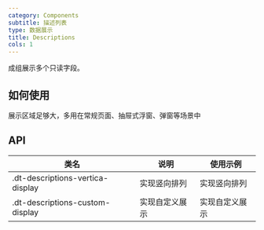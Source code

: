 ```yaml
---
category: Components
subtitle: 描述列表
type: 数据展示
title: Descriptions
cols: 1
---
```


成组展示多个只读字段。

## 如何使用
展示区域足够大，多用在常规页面、抽屉式浮窗、弹窗等场景中

## API

|类名  |说明  |使用示例  |
|---------|---------|---------|
|.dt-descriptions-vertica-display  | 实现竖向排列   | 实现竖向排列  |
|.dt-descriptions-custom-display  | 实现自定义展示   | 实现自定义展示  |

